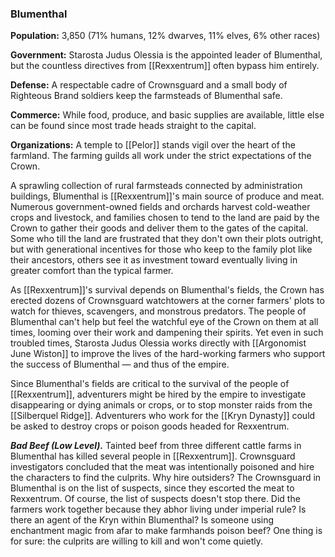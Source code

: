 ### Blumenthal

**Population:** 3,850 (71% humans, 12% dwarves, 11% elves, 6% other races)

**Government:** Starosta Judus Olessia is the appointed leader of Blumenthal, but the countless directives from [[Rexxentrum]] often bypass him entirely.

**Defense:** A respectable cadre of Crownsguard and a small body of Righteous Brand soldiers keep the farmsteads of Blumenthal safe.

**Commerce:** While food, produce, and basic supplies are available, little else can be found since most trade heads straight to the capital.

**Organizations:** A temple to [[Pelor]] stands vigil over the heart of the farmland. The farming guilds all work under the strict expectations of the Crown.

A sprawling collection of rural farmsteads connected by administration buildings, Blumenthal is [[Rexxentrum]]'s main source of produce and meat. Numerous government-owned fields and orchards harvest cold-weather crops and livestock, and families chosen to tend to the land are paid by the Crown to gather their goods and deliver them to the gates of the capital. Some who till the land are frustrated that they don't own their plots outright, but with generational incentives for those who keep to the family plot like their ancestors, others see it as investment toward eventually living in greater comfort than the typical farmer.

As [[Rexxentrum]]'s survival depends on Blumenthal's fields, the Crown has erected dozens of Crownsguard watchtowers at the corner farmers' plots to watch for thieves, scavengers, and monstrous predators. The people of Blumenthal can't help but feel the watchful eye of the Crown on them at all times, looming over their work and dampening their spirits. Yet even in such troubled times, Starosta Judus Olessia works directly with [[Argonomist June Wiston]] to improve the lives of the hard-working farmers who support the success of Blumenthal — and thus of the empire.

Since Blumenthal's fields are critical to the survival of the people of [[Rexxentrum]], adventurers might be hired by the empire to investigate disappearing or dying animals or crops, or to stop monster raids from the [[Silberquel Ridge]]. Adventurers who work for the [[Kryn Dynasty]] could be asked to destroy crops or poison goods headed for Rexxentrum.

_**Bad Beef (Low Level).**_ Tainted beef from three different cattle farms in Blumenthal has killed several people in [[Rexxentrum]]. Crownsguard investigators concluded that the meat was intentionally poisoned and hire the characters to find the culprits. Why hire outsiders? The Crownsguard in Blumenthal is on the list of suspects, since they escorted the meat to Rexxentrum. Of course, the list of suspects doesn't stop there. Did the farmers work together because they abhor living under imperial rule? Is there an agent of the Kryn within Blumenthal? Is someone using enchantment magic from afar to make farmhands poison beef? One thing is for sure: the culprits are willing to kill and won't come quietly.